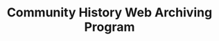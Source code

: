 ---
abstract: null
creators:
- Donova, Lori
date: null
document_url: https://services.phaidra.univie.ac.at/api/object/o:1424694/download
grand_parent: iPRES
institutions:
- Web Archiving & Data Services,Internet Archive
keywords: []
landing_page_url: https://phaidra.univie.ac.at/o:1424694
language: eng
layout: publication
license: All rights reserved
notes_url: null
parent: iPRES 2021
presentation_url: null
publication_type: lightning talk
size: 30447
source_name: iPRES
title: Community History Web Archiving Program
year: 2021
---